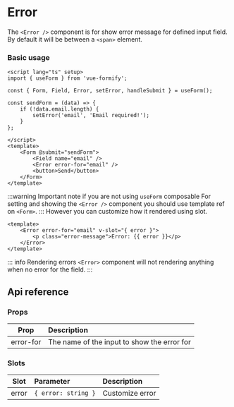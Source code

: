 # Error
The `<Error />` component is for show error message for defined input field. By default it will be between a `<span>` element.

### Basic usage
```vue
<script lang="ts" setup>
import { useForm } from 'vue-formify';

const { Form, Field, Error, setError, handleSubmit } = useForm();

const sendForm = (data) => {
    if (!data.email.length) {
        setError('email', 'Email required!');
    }
};

</script>
<template>
	<Form @submit="sendForm">
		<Field name="email" />
		<Error error-for="email" />
		<button>Send</button>
	</Form>
</template>
```
:::warning Important note if you are not using `useForm` composable
For setting and showing the `<Error />` component you should use template ref on `<Form>`.
:::
However you can customize how it rendered using slot.
```vue
<template>
    <Error error-for="email" v-slot="{ error }">
        <p class="error-message">Error: {{ error }}</p>
    </Error>
</template>
```
::: info Rendering errors
`<Error>` component will not rendering anything when no error for the field.
:::
## Api reference
### Props
| Prop                 |      Description      |
| --------------------- | :----------- |
| error-for       | The name of the input to show the error for


### Slots
| Slot      |      Parameter      |        Description
| -------------  | :-------------------- | :-------------------- |
| error      | `{ error: string }` | Customize error |
